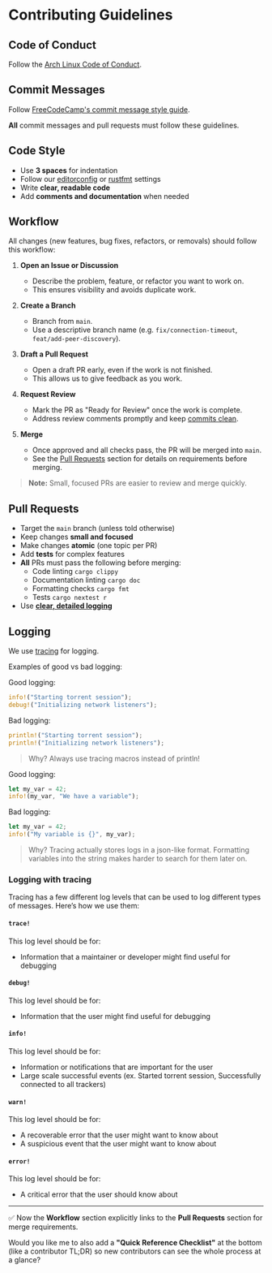 # Contributing Guidelines

## Code of Conduct
Follow the [Arch Linux Code of Conduct](https://terms.archlinux.org/docs/code-of-conduct/).

## Commit Messages
Follow [FreeCodeCamp's commit message style guide](https://www.freecodecamp.org/news/how-to-write-better-git-commit-messages/).

**All** commit messages and pull requests must follow these guidelines.

## Code Style
- Use **3 spaces** for indentation
- Follow our [editorconfig](.editorconfig) or [rustfmt](rustfmt.toml) settings
- Write **clear, readable code**
- Add **comments and documentation** when needed

## Workflow
All changes (new features, bug fixes, refactors, or removals) should follow this workflow:

1. **Open an Issue or Discussion**  
   - Describe the problem, feature, or refactor you want to work on.  
   - This ensures visibility and avoids duplicate work.  

2. **Create a Branch**  
   - Branch from `main`.  
   - Use a descriptive branch name (e.g. `fix/connection-timeout`, `feat/add-peer-discovery`).  

3. **Draft a Pull Request**  
   - Open a draft PR early, even if the work is not finished.  
   - This allows us to give feedback as you work.  

4. **Request Review**  
   - Mark the PR as "Ready for Review" once the work is complete.  
   - Address review comments promptly and keep [commits clean](#commit-messages).  

5. **Merge**  
   - Once approved and all checks pass, the PR will be merged into `main`.  
   - See the [Pull Requests](#pull-requests) section for details on requirements before merging.  

> **Note:** Small, focused PRs are easier to review and merge quickly.  

## Pull Requests
- Target the `main` branch (unless told otherwise)
- Keep changes **small and focused**
- Make changes **atomic** (one topic per PR)
- Add **tests** for complex features
- **All** PRs must pass the following before merging:
  - Code linting `cargo clippy`
  - Documentation linting `cargo doc`
  - Formatting checks `cargo fmt`
  - Tests `cargo nextest r`
- Use [**clear, detailed logging**](#Logging)

## Logging
We use [tracing](https://docs.rs/tracing/latest/tracing/) for logging.

Examples of good vs bad logging:

Good logging:
```rust
info!("Starting torrent session");
debug!("Initializing network listeners");
```

Bad logging:
```rust
println!("Starting torrent session");
println!("Initializing network listeners");
```
> Why? Always use tracing macros instead of println!

Good logging:
```rust
let my_var = 42;
info!(my_var, "We have a variable");
```

Bad logging:
```rust
let my_var = 42;
info!("My variable is {}", my_var);
```
> Why? Tracing actually stores logs in a json-like format. Formatting variables into the string makes harder to search for them later on.

### Logging with tracing
Tracing has a few different log levels that can be used to log different types of messages. Here’s how we use them:

#### `trace!`
This log level should be for:
- Information that a maintainer or developer might find useful for debugging

#### `debug!`
This log level should be for:
- Information that the user might find useful for debugging

#### `info!`
This log level should be for:
- Information or notifications that are important for the user
- Large scale successful events (ex. Started torrent session, Successfully connected to all trackers)

#### `warn!`
This log level should be for:
- A recoverable error that the user might want to know about
- A suspicious event that the user might want to know about

#### `error!`
This log level should be for:
- A critical error that the user should know about

---

✅ Now the **Workflow** section explicitly links to the **Pull Requests** section for merge requirements.  

Would you like me to also add a **"Quick Reference Checklist"** at the bottom (like a contributor TL;DR) so new contributors can see the whole process at a glance?
